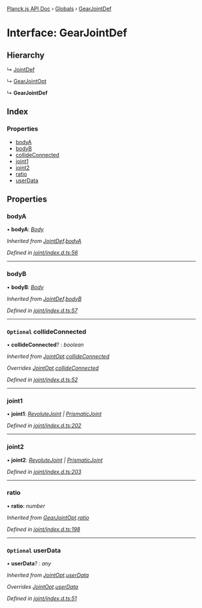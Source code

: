 [Planck.js API Doc](../README.md) › [Globals](../globals.md) › [GearJointDef](gearjointdef.md)

# Interface: GearJointDef

## Hierarchy

  ↳ [JointDef](jointdef.md)

  ↳ [GearJointOpt](gearjointopt.md)

  ↳ **GearJointDef**

## Index

### Properties

* [bodyA](gearjointdef.md#bodya)
* [bodyB](gearjointdef.md#bodyb)
* [collideConnected](gearjointdef.md#optional-collideconnected)
* [joint1](gearjointdef.md#joint1)
* [joint2](gearjointdef.md#joint2)
* [ratio](gearjointdef.md#ratio)
* [userData](gearjointdef.md#optional-userdata)

## Properties

###  bodyA

• **bodyA**: *[Body](../classes/body.md)*

*Inherited from [JointDef](jointdef.md).[bodyA](jointdef.md#bodya)*

*Defined in [joint/index.d.ts:56](https://github.com/shakiba/planck.js/blob/b7f66f1/lib/joint/index.d.ts#L56)*

___

###  bodyB

• **bodyB**: *[Body](../classes/body.md)*

*Inherited from [JointDef](jointdef.md).[bodyB](jointdef.md#bodyb)*

*Defined in [joint/index.d.ts:57](https://github.com/shakiba/planck.js/blob/b7f66f1/lib/joint/index.d.ts#L57)*

___

### `Optional` collideConnected

• **collideConnected**? : *boolean*

*Inherited from [JointOpt](jointopt.md).[collideConnected](jointopt.md#optional-collideconnected)*

*Overrides [JointOpt](jointopt.md).[collideConnected](jointopt.md#optional-collideconnected)*

*Defined in [joint/index.d.ts:52](https://github.com/shakiba/planck.js/blob/b7f66f1/lib/joint/index.d.ts#L52)*

___

###  joint1

• **joint1**: *[RevoluteJoint](../classes/revolutejoint.md) | [PrismaticJoint](../classes/prismaticjoint.md)*

*Defined in [joint/index.d.ts:202](https://github.com/shakiba/planck.js/blob/b7f66f1/lib/joint/index.d.ts#L202)*

___

###  joint2

• **joint2**: *[RevoluteJoint](../classes/revolutejoint.md) | [PrismaticJoint](../classes/prismaticjoint.md)*

*Defined in [joint/index.d.ts:203](https://github.com/shakiba/planck.js/blob/b7f66f1/lib/joint/index.d.ts#L203)*

___

###  ratio

• **ratio**: *number*

*Inherited from [GearJointOpt](gearjointopt.md).[ratio](gearjointopt.md#ratio)*

*Defined in [joint/index.d.ts:198](https://github.com/shakiba/planck.js/blob/b7f66f1/lib/joint/index.d.ts#L198)*

___

### `Optional` userData

• **userData**? : *any*

*Inherited from [JointOpt](jointopt.md).[userData](jointopt.md#optional-userdata)*

*Overrides [JointOpt](jointopt.md).[userData](jointopt.md#optional-userdata)*

*Defined in [joint/index.d.ts:51](https://github.com/shakiba/planck.js/blob/b7f66f1/lib/joint/index.d.ts#L51)*
